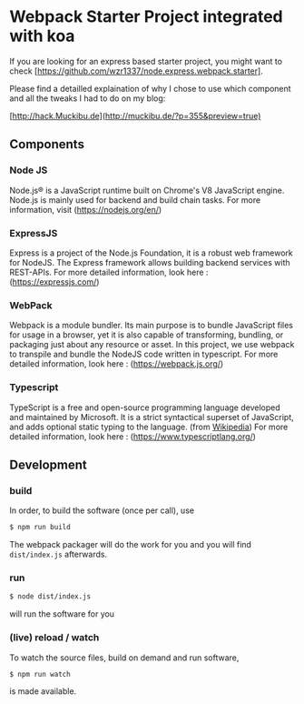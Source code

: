 # Webpack Starter Project integrated with koa

If you are looking for an express based starter project, you might want to check [https://github.com/wzr1337/node.express.webpack.starter].

Please find a detailled explaination of why I chose to use which component and all the tweaks I had to do on my blog:

[http://hack.Muckibu.de](http://muckibu.de/?p=355&preview=true)


## Components

### Node JS
Node.js® is a JavaScript runtime built on Chrome's V8 JavaScript engine. Node.js is mainly used for backend and build chain tasks. For more information, visit (https://nodejs.org/en/)

### ExpressJS
Express is a project of the Node.js Foundation, it is a robust web framework for NodeJS. The Express framework allows building backend services with REST-APIs.
For more detailed information, look here : (https://expressjs.com/)

### WebPack
Webpack is a module bundler. Its main purpose is to bundle JavaScript files for usage in a browser, yet it is also capable of transforming, bundling, or packaging just about any resource or asset. 
In this project, we use webpack to transpile and bundle the NodeJS code written in typescript.
For more detailed information, look here : (https://webpack.js.org/)

### Typescript
TypeScript is a free and open-source programming language developed and maintained by Microsoft. It is a strict syntactical superset of JavaScript, and adds optional static typing to the language. (from [Wikipedia](https://www.google.de/url?sa=t&rct=j&q=&esrc=s&source=web&cd=22&cad=rja&uact=8&ved=0ahUKEwjQ4LKl2rfYAhUF1hQKHanCDWAQmhMIvwEwFQ&url=https%3A%2F%2Fen.wikipedia.org%2Fwiki%2FTypeScript&usg=AOvVaw0POHuGGBSA531WKDolJ7xx))
For more detailed information, look here : (https://www.typescriptlang.org/)

## Development

### build
In order, to build the software (once per call), use

```bash
$ npm run build
```

The webpack packager will do the work for you and you will find `dist/index.js` afterwards.

### run
```bash
$ node dist/index.js
```

will run the software for you

### (live) reload / watch

To watch the source files, build on demand and run software,

```bash 
$ npm run watch
```

is made available.
